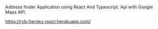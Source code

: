 Address finder Application using React And Typescript.
Api with Google Maps API.

https://ryb-heroku-react.herokuapp.com/

